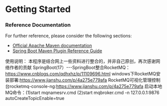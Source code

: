 # Getting Started

### Reference Documentation
For further reference, please consider the following sections:

* [Official Apache Maven documentation](https://maven.apache.org/guides/index.html)
* [Spring Boot Maven Plugin Reference Guide](https://docs.spring.io/spring-boot/docs/2.2.7.RELEASE/maven-plugin/)

使用说明：
本程序是结合网上一些资料进行整合的，并非自己原创，再次感谢网络作者的贡献
SpringBoot(17）---SpringBoot整合RocketMQ：https://www.cnblogs.com/qdhxhz/p/11109696.html
windows下RocketMQ安装部署:https://www.jianshu.com/p/4a275e779afa
RocketMQ可视化管理控制台rocketmq-console-ng:https://www.jianshu.com/p/4a275e779afa
启动本地MQ命令：(1)start mqnamesrv.cmd   (2)start mqbroker.cmd -n 127.0.0.1:9876 autoCreateTopicEnable=true        